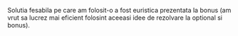 Solutia fesabila pe care am folosit-o a fost euristica prezentata la bonus (am vrut sa lucrez mai eficient folosint aceeasi idee de rezolvare la optional si bonus).  
